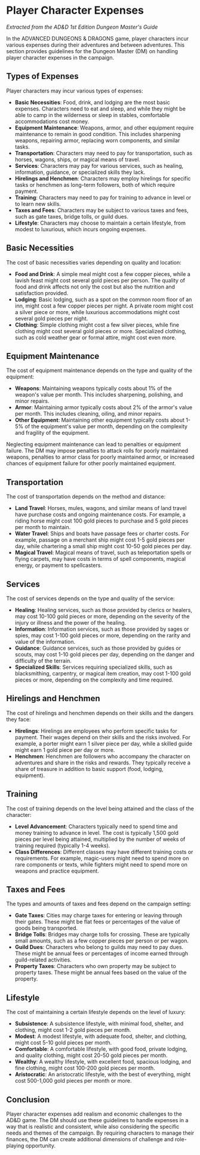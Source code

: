 # Player Character Expenses

*Extracted from the AD&D 1st Edition Dungeon Master's Guide*

In the ADVANCED DUNGEONS & DRAGONS game, player characters incur various expenses during their adventures and between adventures. This section provides guidelines for the Dungeon Master (DM) on handling player character expenses in the campaign.

## Types of Expenses

Player characters may incur various types of expenses:

- **Basic Necessities**: Food, drink, and lodging are the most basic expenses. Characters need to eat and sleep, and while they might be able to camp in the wilderness or sleep in stables, comfortable accommodations cost money.
- **Equipment Maintenance**: Weapons, armor, and other equipment require maintenance to remain in good condition. This includes sharpening weapons, repairing armor, replacing worn components, and similar tasks.
- **Transportation**: Characters may need to pay for transportation, such as horses, wagons, ships, or magical means of travel.
- **Services**: Characters may pay for various services, such as healing, information, guidance, or specialized skills they lack.
- **Hirelings and Henchmen**: Characters may employ hirelings for specific tasks or henchmen as long-term followers, both of which require payment.
- **Training**: Characters may need to pay for training to advance in level or to learn new skills.
- **Taxes and Fees**: Characters may be subject to various taxes and fees, such as gate taxes, bridge tolls, or guild dues.
- **Lifestyle**: Characters may choose to maintain a certain lifestyle, from modest to luxurious, which incurs ongoing expenses.

## Basic Necessities

The cost of basic necessities varies depending on quality and location:

- **Food and Drink**: A simple meal might cost a few copper pieces, while a lavish feast might cost several gold pieces per person. The quality of food and drink affects not only the cost but also the nutrition and satisfaction provided.
- **Lodging**: Basic lodging, such as a spot on the common room floor of an inn, might cost a few copper pieces per night. A private room might cost a silver piece or more, while luxurious accommodations might cost several gold pieces per night.
- **Clothing**: Simple clothing might cost a few silver pieces, while fine clothing might cost several gold pieces or more. Specialized clothing, such as cold weather gear or formal attire, might cost even more.

## Equipment Maintenance

The cost of equipment maintenance depends on the type and quality of the equipment:

- **Weapons**: Maintaining weapons typically costs about 1% of the weapon's value per month. This includes sharpening, polishing, and minor repairs.
- **Armor**: Maintaining armor typically costs about 2% of the armor's value per month. This includes cleaning, oiling, and minor repairs.
- **Other Equipment**: Maintaining other equipment typically costs about 1-5% of the equipment's value per month, depending on the complexity and fragility of the equipment.

Neglecting equipment maintenance can lead to penalties or equipment failure. The DM may impose penalties to attack rolls for poorly maintained weapons, penalties to armor class for poorly maintained armor, or increased chances of equipment failure for other poorly maintained equipment.

## Transportation

The cost of transportation depends on the method and distance:

- **Land Travel**: Horses, mules, wagons, and similar means of land travel have purchase costs and ongoing maintenance costs. For example, a riding horse might cost 100 gold pieces to purchase and 5 gold pieces per month to maintain.
- **Water Travel**: Ships and boats have passage fees or charter costs. For example, passage on a merchant ship might cost 1-5 gold pieces per day, while chartering a small ship might cost 10-50 gold pieces per day.
- **Magical Travel**: Magical means of travel, such as teleportation spells or flying carpets, may have costs in terms of spell components, magical energy, or payment to spellcasters.

## Services

The cost of services depends on the type and quality of the service:

- **Healing**: Healing services, such as those provided by clerics or healers, may cost 10-100 gold pieces or more, depending on the severity of the injury or illness and the power of the healing.
- **Information**: Information services, such as those provided by sages or spies, may cost 1-100 gold pieces or more, depending on the rarity and value of the information.
- **Guidance**: Guidance services, such as those provided by guides or scouts, may cost 1-10 gold pieces per day, depending on the danger and difficulty of the terrain.
- **Specialized Skills**: Services requiring specialized skills, such as blacksmithing, carpentry, or magical item creation, may cost 1-100 gold pieces or more, depending on the complexity and time required.

## Hirelings and Henchmen

The cost of hirelings and henchmen depends on their skills and the dangers they face:

- **Hirelings**: Hirelings are employees who perform specific tasks for payment. Their wages depend on their skills and the risks involved. For example, a porter might earn 1 silver piece per day, while a skilled guide might earn 1 gold piece per day or more.
- **Henchmen**: Henchmen are followers who accompany the character on adventures and share in the risks and rewards. They typically receive a share of treasure in addition to basic support (food, lodging, equipment).

## Training

The cost of training depends on the level being attained and the class of the character:

- **Level Advancement**: Characters typically need to spend time and money training to advance in level. The cost is typically 1,500 gold pieces per level being attained, multiplied by the number of weeks of training required (typically 1-4 weeks).
- **Class Differences**: Different classes may have different training costs or requirements. For example, magic-users might need to spend more on rare components or texts, while fighters might need to spend more on weapons and practice equipment.

## Taxes and Fees

The types and amounts of taxes and fees depend on the campaign setting:

- **Gate Taxes**: Cities may charge taxes for entering or leaving through their gates. These might be flat fees or percentages of the value of goods being transported.
- **Bridge Tolls**: Bridges may charge tolls for crossing. These are typically small amounts, such as a few copper pieces per person or per wagon.
- **Guild Dues**: Characters who belong to guilds may need to pay dues. These might be annual fees or percentages of income earned through guild-related activities.
- **Property Taxes**: Characters who own property may be subject to property taxes. These might be annual fees based on the value of the property.

## Lifestyle

The cost of maintaining a certain lifestyle depends on the level of luxury:

- **Subsistence**: A subsistence lifestyle, with minimal food, shelter, and clothing, might cost 1-2 gold pieces per month.
- **Modest**: A modest lifestyle, with adequate food, shelter, and clothing, might cost 5-10 gold pieces per month.
- **Comfortable**: A comfortable lifestyle, with good food, private lodging, and quality clothing, might cost 20-50 gold pieces per month.
- **Wealthy**: A wealthy lifestyle, with excellent food, spacious lodging, and fine clothing, might cost 100-200 gold pieces per month.
- **Aristocratic**: An aristocratic lifestyle, with the best of everything, might cost 500-1,000 gold pieces per month or more.

## Conclusion

Player character expenses add realism and economic challenges to the AD&D game. The DM should use these guidelines to handle expenses in a way that is realistic and consistent, while also considering the specific needs and themes of the campaign. By requiring characters to manage their finances, the DM can create additional dimensions of challenge and role-playing opportunity.
